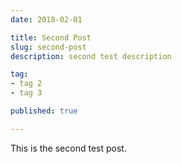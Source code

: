 ```yaml
---
date: 2018-02-01

title: Second Post
slug: second-post
description: second test description

tag:
- tag 2
- tag 3

published: true

---
```


This is the second test post.